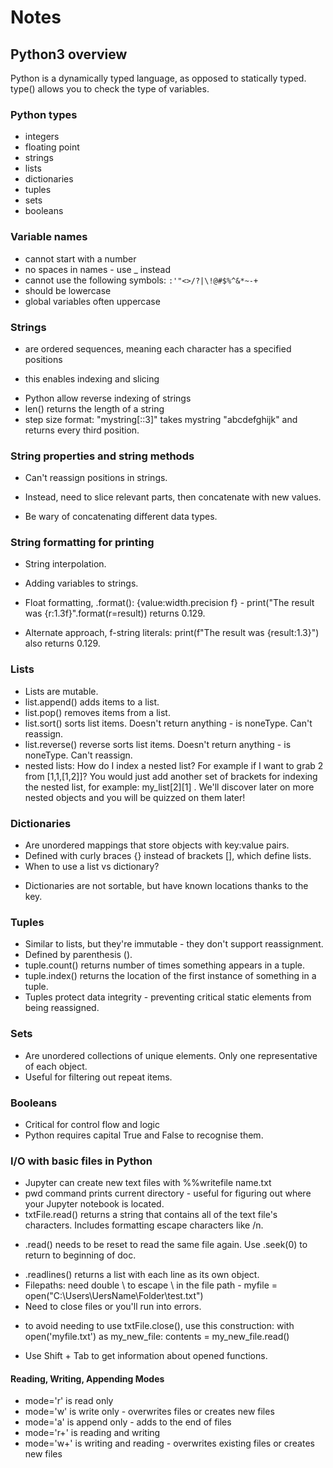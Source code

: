 # Notes

## Python3 overview
Python is a dynamically typed language, as opposed to statically typed.
type() allows you to check the type of variables.

### Python types
+ integers
+ floating point
+ strings
+ lists
+ dictionaries
+ tuples
+ sets
+ booleans

### Variable names
+ cannot start with a number
+ no spaces in names - use _ instead
+ cannot use the following symbols: ``:'"<>/?|\!@#$%^&*~-+``
+ should be lowercase
+ global variables often uppercase

### Strings
+ are ordered sequences, meaning each character has a specified positions
- this enables indexing and slicing
+ Python allow reverse indexing of strings
+ len() returns the length of a string
+ step size format: "mystring[::3]" takes mystring "abcdefghijk" and returns every third position.

### String properties and string methods
+ Can't reassign positions in strings.
- Instead, need to slice relevant parts, then concatenate with new values.
+ Be wary of concatenating different data types.

### String formatting for printing
+ String interpolation.
- Adding variables to strings.
+ Float formatting, .format(): {value:width.precision f} - print("The result was {r:1.3f}".format(r=result)) returns 0.129.
- Alternate approach, f-string literals: print(f"The result was {result:1.3}") also returns 0.129.

### Lists
+ Lists are mutable.
+ list.append() adds items to a list.
+ list.pop() removes items from a list.
+ list.sort() sorts list items. Doesn't return anything - is noneType. Can't reassign.
+ list.reverse() reverse sorts list items. Doesn't return anything - is noneType. Can't reassign.
+ nested lists: How do I index a nested list? For example if I want to grab 2 from [1,1,[1,2]]? You would just add another set of brackets for indexing the nested list, for example: my_list[2][1] . We'll discover later on more nested objects and you will be quizzed on them later!

### Dictionaries
+ Are unordered mappings that store objects with key:value pairs.
+ Defined with curly braces {} instead of brackets [], which define lists.
+ When to use a list vs dictionary?
- Dictionaries are not sortable, but have known locations thanks to the key.

### Tuples
+ Similar to lists, but they're immutable - they don't support reassignment.
+ Defined by parenthesis ().
+ tuple.count() returns number of times something appears in a tuple.
+ tuple.index() returns the location of the first instance of something in a tuple.
+ Tuples protect data integrity - preventing critical static elements from being reassigned.

### Sets
+ Are unordered collections of unique elements. Only one representative of each object.
+ Useful for filtering out repeat items.

### Booleans
+ Critical for control flow and logic
+ Python requires capital True and False to recognise them.

### I/O with basic files in Python
+ Jupyter can create new text files with %%writefile name.txt
+ pwd command prints current directory - useful for figuring out where your Jupyter notebook is located.
+ txtFile.read() returns a string that contains all of the text file's characters. Includes formatting escape characters like /n.
- .read() needs to be reset to read the same file again. Use .seek(0) to return to beginning of doc.
+ .readlines() returns a list with each line as its own object.
+ Filepaths: need double \ to escape \ in the file path - myfile = open("C:\\Users\\UersName\\Folder\\test.txt")
+ Need to close files or you'll run into errors.
- to avoid needing to use txtFile.close(), use this construction:
    with open('myfile.txt') as my_new_file:
        contents = my_new_file.read()
+ Use Shift + Tab to get information about opened functions.
#### Reading, Writing, Appending Modes
+ mode='r' is read only
+ mode='w' is write only - overwrites files or creates new files
+ mode='a' is append only - adds to the end of files
+ mode='r+' is reading and writing
+ mode='w+' is writing and reading - overwrites existing files or creates new files
